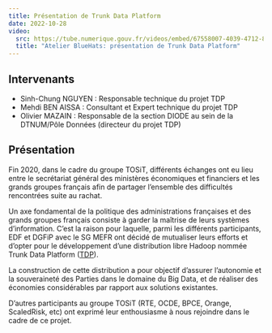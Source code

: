 ```yaml
---
title: Présentation de Trunk Data Platform
date: 2022-10-28
video:
  src: https://tube.numerique.gouv.fr/videos/embed/67558007-4039-4712-8c7c-cb405040e929
  title: "Atelier BlueHats: présentation de Trunk Data Platform"
---
```


## Intervenants

- Sinh-Chung NGUYEN : Responsable technique du projet TDP
- Mehdi BEN AISSA : Consultant et Expert technique du projet TDP
- Olivier MAZAIN : Responsable de la section DIODE au sein de la DTNUM/Pôle Données (directeur du projet TDP)

## Présentation

Fin 2020, dans le cadre du groupe TOSiT, différents échanges ont eu lieu entre le secrétariat général des ministères économiques et financiers et les grands groupes français afin de partager l’ensemble des difficultés rencontrées suite au rachat.

Un axe fondamental de la politique des administrations françaises et des grands groupes français consiste à garder la maîtrise de leurs systèmes d’information. C’est la raison pour laquelle, parmi les différents participants, EDF et DGFiP avec le SG MEFR ont décidé de mutualiser leurs efforts et d’opter pour le développement d’une distribution libre Hadoop nommée Trunk Data Platform ([TDP](https://github.com/TOSIT-IO/TDP)).

La construction de cette distribution a pour objectif d’assurer l’autonomie et la souveraineté des Parties dans le domaine du Big Data, et de réaliser des économies considérables par rapport aux solutions existantes.

D’autres participants au groupe TOSiT (RTE, OCDE, BPCE, Orange, ScaledRisk, etc) ont exprimé leur enthousiasme à nous rejoindre dans le cadre de ce projet.
